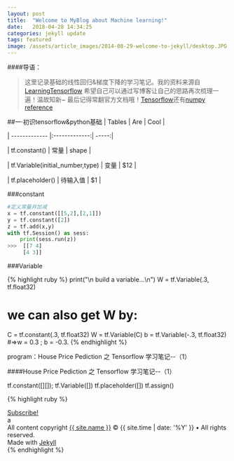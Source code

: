 ```yaml
---
layout: post
title:  "Welcome to MyBlog about Machine learning!"
date:   2018-04-28 14:34:25
categories: jekyll update
tags: featured
image: /assets/article_images/2014-08-29-welcome-to-jekyll/desktop.JPG
---
```


####导语：
>这里记录基础的线性回归&梯度下降的学习笔记。我的资料来源自[LearningTensorflow](https://github.com/SaoYan/LearningTensorflow)
希望自己可以通过写博客让自己的思路再次梳理一遍！温故知新~
最后记得常翻官方文档哦！[Tensorflow](http://www.tensorflow.org/)还有[numpy reference](https://docs.scipy.org/doc/numpy/genindex.html)

##一·初识tensorflow&python基础
| Tables        | Are               | Cool  |

	
| ------------- |:-------------:| -----:|

	
| tf.constant()    | 常量          | shape |

	
| tf.Variable(initial_number,type)  | 变量 |   $12 |

	
| tf.placeholder() | 待输入值      |    $1 |


###constant

```python
#定义常量并加减
x = tf.constant([[5,2],[2,1]])
y = tf.constant([2])
z = tf.add(x,y)
with tf.Session() as sess:
    print(sess.run(z))
>>>  [[7 4]
     [4 3]]	
```

###Variable


{% highlight ruby %}
print("\n build a variable...\n")
W = tf.Variable(.3, tf.float32)

# we can also get W by:

C = tf.constant(.3, tf.float32)
W = tf.Variable(C)
b = tf.Variable(-.3, tf.float32)
#=>w = 0.3 ; b = -0.3.
{% endhighlight %}



program：House Price Pediction 之 Tensorflow 学习笔记--（1）

####House Price Pediction 之 Tensorflow 学习笔记--（1）


tf.constant([][]);
tf.Variable([])
tf.placeholder([])
tf.assign()

{% highlight ruby %}
<footer class="site-footer">
 <a class="subscribe" href="{{ "/feed.xml" | prepend: site.baseurl }}"> <span class="tooltip"> <i class="fa fa-rss"></i> Subscribe!</span></a>
  <div class="inner">a
   <section class="copyright">All content copyright <a href="mailto:{{ site.email}}">{{ site.name }}</a> &copy; {{ site.time | date: '%Y' }} &bull; All rights reserved.</section>
   <section class="poweredby">Made with <a href="http://jekyllrb.com"> Jekyll</a></section>
  </div>
</footer>
{% endhighlight %}


